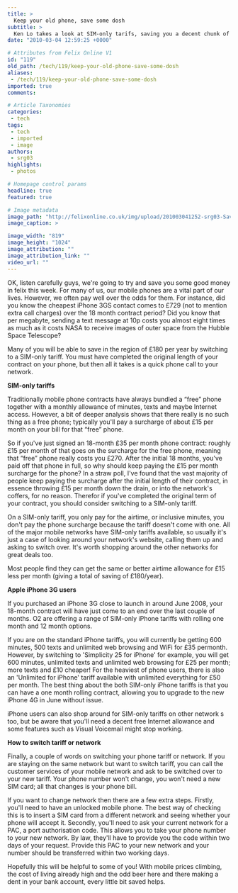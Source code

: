 ```yaml
---
title: >
  Keep your old phone, save some dosh
subtitle: >
  Ken Lo takes a look at SIM-only tarifs, saving you a decent chunk of change on your phone bill
date: "2010-03-04 12:59:25 +0000"

# Attributes from Felix Online V1
id: "119"
old_path: /tech/119/keep-your-old-phone-save-some-dosh
aliases:
 - /tech/119/keep-your-old-phone-save-some-dosh
imported: true
comments:

# Article Taxonomies
categories:
 - tech
tags:
 - tech
 - imported
 - image
authors:
 - srg03
highlights:
 - photos

# Homepage control params
headline: true
featured: true

# Image metadata
image_path: "http://felixonline.co.uk/img/upload/201003041252-srg03-Savings.jpg"
image_caption: >

image_width: "819"
image_height: "1024"
image_attribution: ""
image_attribution_link: ""
video_url: ""
---
```


OK, listen carefully guys, we're going to try and save you some good money in felix this week. For many of us, our mobile phones are a vital part of our lives. However, we often pay well over the odds for them. For instance, did you know the cheapest iPhone 3GS contact comes to £729 (not to mention extra call charges) over the 18 month contract period? Did you know that per megabyte, sending a text message at 10p costs you almost eight times as much as it costs NASA to receive images of outer space from the Hubble Space Telescope?

Many of you will be able to save in the region of £180 per year by switching to a SIM-only tariff. You must have completed the original length of your contract on your phone, but then all it takes is a quick phone call to your network.

__SIM-only tariffs__

Traditionally mobile phone contracts have always bundled a “free” phone together with a monthly allowance of minutes, texts and maybe Internet access. However, a bit of deeper analysis shows that there really is no such thing as a free phone; typically you'll pay a surcharge of about £15 per month on your bill for that “free” phone.

So if you've just signed an 18-month £35 per month phone contract: roughly £15 per month of that goes on the surcharge for the free phone, meaning that “free” phone really costs you £270. After the initial 18 months, you've paid off that phone in full, so why should keep paying the £15 per month surcharge for the phone? In a straw poll, I've found that the vast majority of people keep paying the surcharge after the initial length of their contract, in essence throwing £15 per month down the drain, or into the network's coffers, for no reason. Therefor if you've completed the original term of your contract, you should consider switching to a SIM-only tariff.

On a SIM-only tariff, you only pay for the airtime, or inclusive minutes, you don't pay the phone surcharge because the tariff doesn't come with one. All of the major mobile networks have SIM-only tariffs available, so usually it's just a case of looking around your network's website, calling them up and asking to switch over. It's worth shopping around the other networks for great deals too.

Most people find they can get the same or better airtime allowance for £15 less per month (giving a total of saving of £180/year).

__Apple iPhone 3G users__

If you purchased an iPhone 3G close to launch in around June 2008, your 18-month contract will have just come to an end over the last couple of months. O2 are offering a range of SIM-only iPhone tariffs with rolling one month and 12 month options.

If you are on the standard iPhone tariffs, you will currently be getting 600 minutes, 500 texts and unlimited web browsing and WiFi for £35 permonth. However, by switching to 'Simplicity 25 for iPhone' for example, you will get 600 minutes, unlimited texts and unlimited web browsing for £25 per month; more texts and £10 cheaper! For the heaviest of phone users, there is also an 'Unlimited for iPhone' tariff available with unlimited everything for £50 per month. The best thing about the both SIM-only iPhone tariffs is that you can have a one month rolling contract, allowing you to upgrade to the new iPhone 4G in June without issue.

iPhone users can also shop around for SIM-only tariffs on other network s too, but be aware that you'll need a decent free Internet allowance and some features such as Visual Voicemail might stop working.

__How to switch tariff or network__

Finally, a couple of words on switching your phone tariff or network. If you are staying on the same network but want to switch tariff, you can call the customer services of your mobile network and ask to be switched over to your new tariff. Your phone number won't change, you won't need a new SIM card; all that changes is your phone bill.

If you want to change network then there are a few extra steps. Firstly, you'll need to have an unlocked mobile phone. The best way of checking this is to insert a SIM card from a different network and seeing whether your phone will accept it. Secondly, you'll need to ask your current network for a PAC, a port authorisation code. This allows you to take your phone number to your new network. By law, they'll have to provide you the code within two days of your request. Provide this PAC to your new network and your number should be transferred within two working days.

Hopefully this will be helpful to some of you! With mobile prices climbing, the cost of living already high and the odd beer here and there making a dent in your bank account, every little bit saved helps.
